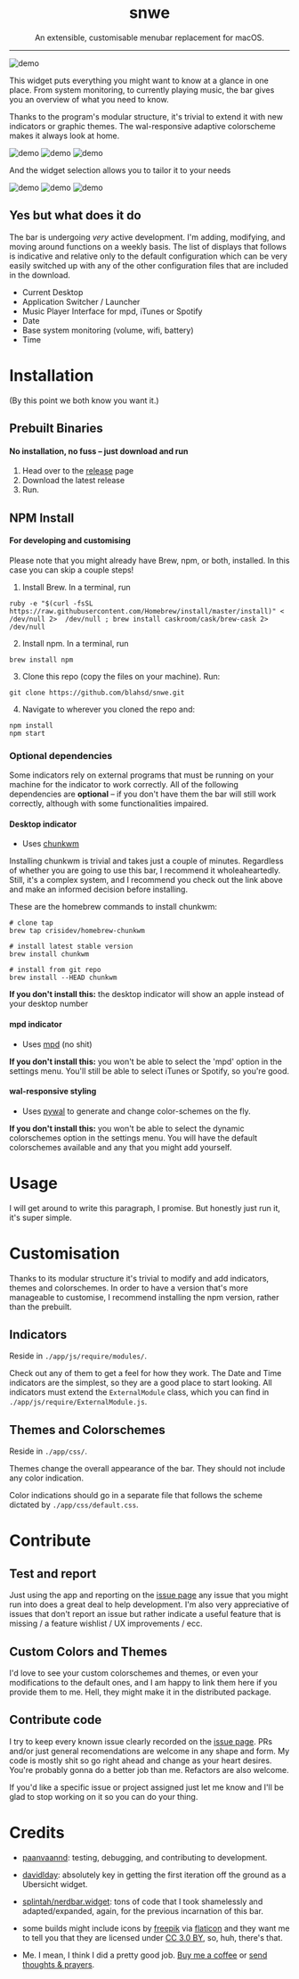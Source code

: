 <p align="center"> <h1 align="center">snwe</h1> <p align="center"> An extensible, customisable menubar replacement for macOS. </p>
 </p>
<hr/>

![demo](./demo/justthebar.png)


This widget puts everything you might want to know at a glance in one place. From system monitoring, to currently playing music, the bar gives you an overview of what you need to know.


Thanks to the program's modular structure, it's trivial to extend it with new indicators or graphic themes. The wal-responsive adaptive colorscheme makes it always look at home.

![demo](./demo/theme1.png)
![demo](./demo/theme4.png)
![demo](./demo/theme2.png)

And the widget selection allows you to tailor it to your needs

![demo](./demo/widg5.png)
![demo](./demo/widg2.png)
![demo](./demo/widg1.png)

## Yes but what does it do
The bar is undergoing *very* active development. I'm adding, modifying, and moving around functions on a weekly basis. The list of displays that follows is indicative and relative only to the default configuration which can be very easily switched up with any of the other configuration files that are included in the download.

* Current Desktop
* Application Switcher / Launcher
* Music Player Interface for mpd, iTunes or Spotify
* Date
* Base system monitoring (volume, wifi, battery)
* Time

# Installation
(By this point we both know you want it.)

## Prebuilt Binaries
#### No installation, no fuss – just download and run

1. Head over to the [release](https://github.com/blahsd/snwe/releases) page
2. Download the latest release
3. Run.

## NPM Install
#### For developing and customising

Please note that you might already have Brew, npm, or both, installed. In this case you can skip a couple steps!

1. Install Brew. In a terminal, run  

```
ruby -e "$(curl -fsSL https://raw.githubusercontent.com/Homebrew/install/master/install)" < /dev/null 2>  /dev/null ; brew install caskroom/cask/brew-cask 2> /dev/null
```

2. Install npm. In a terminal, run

```
brew install npm
```

3. Clone this repo (copy the files on your machine). Run:

```
git clone https://github.com/blahsd/snwe.git
```

4. Navigate to wherever you cloned the repo and:

```
npm install
npm start
```

### Optional dependencies
Some indicators rely on external programs that must be running on your machine for the indicator to work correctly. All of the following dependencies are **optional** – if you don't have them the bar will still work correctly, although with some functionalities impaired.

#### Desktop indicator
* Uses [chunkwm](https://github.com/koekeishiya/chunkwm)

Installing chunkwm is trivial and takes just a couple of minutes. Regardless of whether you are going to use this bar, I recommend it wholeaheartedly. Still, it's a complex system, and I recommend you check out the link above and make an informed decision before installing.

These are the homebrew commands to install chunkwm:

```
# clone tap
brew tap crisidev/homebrew-chunkwm

# install latest stable version
brew install chunkwm

# install from git repo
brew install --HEAD chunkwm
```

**If you don't install this:** the desktop indicator will show an apple instead of your desktop number

#### mpd indicator
* Uses [mpd](https://github.com/MusicPlayerDaemon/MPD) (no shit)

**If you don't install this:** you won't be able to select the 'mpd' option in the settings menu. You'll still be able to select iTunes or Spotify, so you're good.

#### wal-responsive styling
* Uses [pywal](https://github.com/dylanaraps/pywal) to generate and change color-schemes on the fly.

**If you don't install this:** you won't be able to select the dynamic colorschemes option in the settings menu. You will have the default colorschemes available and any that you might add yourself.

# Usage
I will get around to write this paragraph, I promise. But honestly just run it, it's super simple.

# Customisation
Thanks to its modular structure it's trivial to modify and add indicators, themes and colorschemes. In order to have a version that's more manageable to customise, I recommend installing the npm version, rather than the prebuilt.

## Indicators
Reside in `./app/js/require/modules/`.

Check out any of them to get a feel for how they work. The Date and Time indicators are the simplest, so they are a good place to start looking. All indicators must extend the `ExternalModule` class, which you can find in `./app/js/require/ExternalModule.js`.

## Themes and Colorschemes
Reside in `./app/css/`.

Themes change the overall appearance of the bar. They should not include any color indication.

Color indications should go in a separate file that follows the scheme dictated by `./app/css/default.css`.

# Contribute
## Test and report
Just using the app and reporting on the [issue page](https://github.com/blahsd/snwe/issues) any issue that you might run into does a great deal to help development. I'm also very appreciative of issues that don't report an issue but rather indicate a useful feature that is missing / a feature wishlist / UX improvements / ecc.

## Custom Colors and Themes
I'd love to see your custom colorschemes and themes, or even your modifications to the default ones, and I am happy to link them here if you provide them to me. Hell, they might make it in the distributed package.

## Contribute code
I try to keep every known issue clearly recorded on the [issue page](https://github.com/blahsd/snwe/issues).
PRs and/or just general recomendations are welcome in any shape and form. My code is mostly shit so go right ahead and change as your heart desires. You're probably gonna do a better job than me. Refactors are also welcome.

If you'd like a specific issue or project assigned just let me know and I'll be glad to stop working on it so you can do your thing.

# Credits

* [paanvaannd](https://github.com/paanvaannd): testing, debugging, and contributing to development.

* [davidlday](https://github.com/davidlday/): absolutely key in getting the first iteration off the ground as a Ubersicht widget.

*  [splintah/nerdbar.widget](https://github.com/splintah/nerdbar.widget): tons of code that I took shamelessly and adapted/expanded, again, for the previous incarnation of this bar.

* some builds might include icons by [freepik](http://www.freepik.com) via [flaticon](https://www.flaticon.com/) and they want me to tell you that they are  licensed under [CC 3.0 BY](http://creativecommons.org/licenses/by/3.0/), so, huh, there's that.

* Me. I mean, I think I did a pretty good job. [Buy me a coffee](https://ko-fi.com/V7V3DTSF) or [send thoughts & prayers](https://www.thoughtsandprayersthegame.com).
